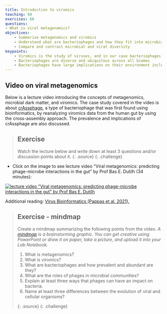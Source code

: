 ```yaml
---
title: Introduction to viromics
teaching: 60
exercises: 60
questions: 
- What is viral metagenomics?
objectives:
    - Summarize metagenomics and viromics
    - Understand what are bacteriophages and how they fit into microbial communities
    - Compare and contrast microbial and viral diversity
keypoints:
    - Viromics is the study of viruses, and in our case bacteriophages, using next-generation sequencing technologies
    - Bacteriophages are diverse and ubiquitous across all biomes
    - Bacteriophages have large implications on their environment including the human gut
---
```


## Video on viral metagenomics

Below is a lecture video introducing the concepts of metagenomics, microbial dark matter, and viromics. The case study covered in the video is about [crAssphage](https://en.wikipedia.org/wiki/CrAssphage), a type of bacteriophage that was first found using bioinformatics, by reanalyzing viromics data from the human gut by using the cross-assembly approach. The prevalence and implications of crAssphage are also discussed.

> ## Exercise
> Watch the lecture below and write down at least 3 questions and/or discussion points about it.
> {: .source}
{: .challenge}

- Click on the image to see lecture video "Viral metagenomics: predicting phage-microbe interactions in the gut" by Prof Bas E. Dutilh (34 minutes):
  
[![lecture video "Viral metagenomics: predicting phage-microbe interactions in the gut" by Prof Bas E. Dutilh](https://img.youtube.com/vi/xm2iEK4Jj90/0.jpg)](https://www.youtube.com/watch?v=xm2iEK4Jj90)  

Additional reading: [Virus Bioinformatics (Pappas et al. 2021).](https://www.sciencedirect.com/science/article/abs/pii/B9780128145159000345)


> ## Exercise - mindmap
> Create a mindmap summarizing the following points from the video.
> _A [mindmap](https://www.ecosia.org/images?q=mindmap%20) is a brainstorming graphic. You can get creative using PowerPoint or draw it on paper, take a picture, and upload it into your Lab Notebook._
> 
> 1. What is metagenomics?
> 2. What is viromics?
> 3. What are bacteriophages and how prevalent and abundant are they?
> 4. What are the roles of phages in microbial communities?
> 5. Explain at least three ways that phages can have an impact on bacteria.
> 6. Name at least three differences between the evolution of viral and cellular organisms?
> 
> {: .source}
{: .challenge}  

